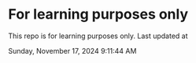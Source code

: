 # For learning purposes only
This repo is for learning purposes only.
Last updated at

Sunday, November 17, 2024 9:11:44 AM

